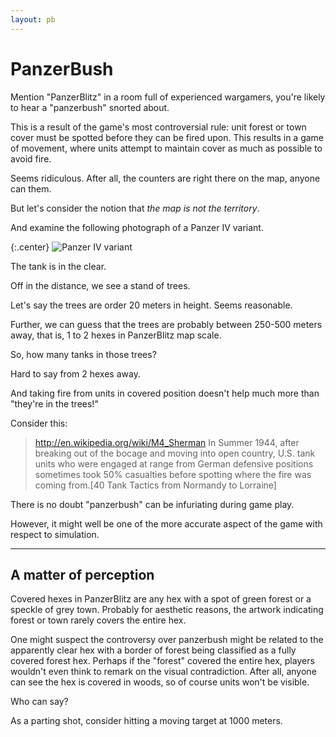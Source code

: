 ```yaml
---
layout: pb
---
```



# PanzerBush

Mention "PanzerBlitz" in a room full of experienced wargamers, you're
likely to hear a "panzerbush" snorted about.

This is a result of the game's most controversial rule: unit forest or
town cover must be spotted before they can be fired upon. This results
in a game of movement, where units attempt to maintain cover as much as
possible to avoid fire.

Seems ridiculous. After all, the counters are right there on the map,
anyone can them.

But let's consider the notion that *the map is not the territory*.

And examine the following photograph of a Panzer IV variant.

{:.center}
![Panzer IV
variant](/images/Bundesarchiv_Bild_101I-124-0211-18,_Im_Westen,_Panzer_IV.jpg)

The tank is in the clear.

Off in the distance, we see a stand of trees.

Let's say the trees are order 20 meters in height. Seems reasonable.

Further, we can guess that the trees are probably between 250-500 meters
away, that is, 1 to 2 hexes in PanzerBlitz map scale.

So, how many tanks in those trees?

Hard to say from 2 hexes away.

And taking fire from units in covered position doesn't help much more
than "they're in the trees!"

Consider this:

>http://en.wikipedia.org/wiki/M4_Sherman In Summer 1944, after breaking
>out of the bocage and moving into open country, U.S. tank units who
>were engaged at range from German defensive positions sometimes took
>50% casualties before spotting where the fire was coming from.[40 Tank
>Tactics from Normandy to Lorraine]

There is no doubt "panzerbush" can be infuriating during game play.

However, it might well be one of the more accurate aspect of the game
with respect to simulation.

---

## A matter of perception


Covered hexes in PanzerBlitz are any hex with a spot of green forest or
a speckle of grey town. Probably for aesthetic reasons, the artwork
indicating forest or town rarely covers the entire hex.

One might suspect the controversy over panzerbush might be related to
the apparently clear hex with a border of forest being classified as a
fully covered forest hex. Perhaps if the "forest" covered the entire
hex, players wouldn't even think to remark on the visual contradiction.
After all, anyone can see the hex is covered in woods, so of course
units won't be visible.

Who can say?

As a parting shot, consider hitting a moving target at 1000
meters.
